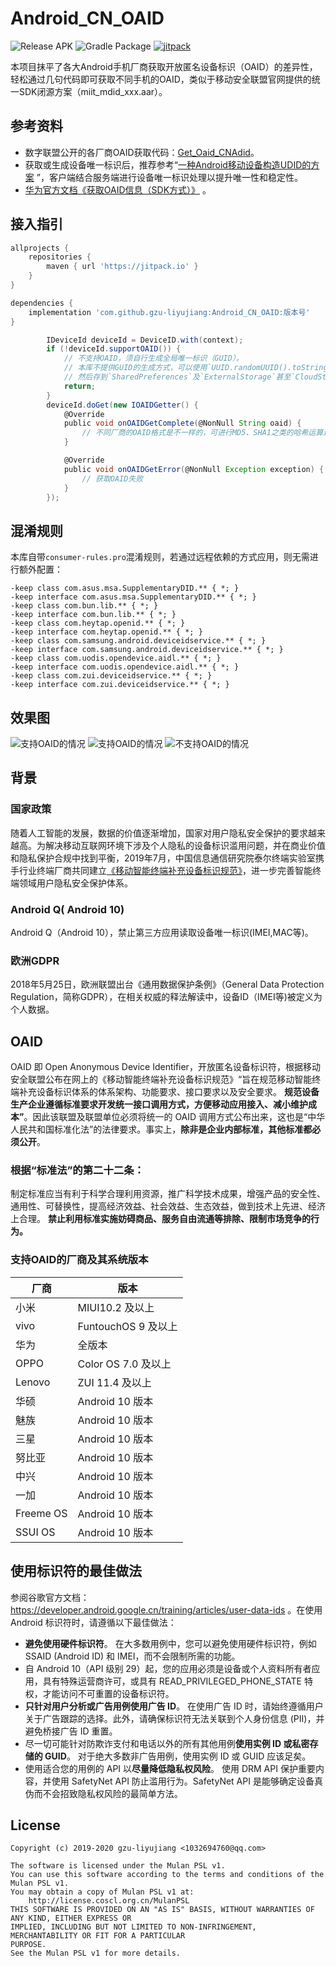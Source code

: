 # Android_CN_OAID

![Release APK](https://github.com/gzu-liyujiang/Android_CN_OAID/workflows/Release%20APK/badge.svg)
![Gradle Package](https://github.com/gzu-liyujiang/Android_CN_OAID/workflows/Gradle%20Package/badge.svg)
[![jitpack](https://jitpack.io/v/gzu-liyujiang/Android_CN_OAID.svg)](https://jitpack.io/#gzu-liyujiang/Android_CN_OAID)

本项目抹平了各大Android手机厂商获取开放匿名设备标识（OAID）的差异性，轻松通过几句代码即可获取不同手机的OAID，类似于移动安全联盟官网提供的统一SDK闭源方案（miit_mdid_xxx.aar）。   

## 参考资料

- 数字联盟公开的各厂商OAID获取代码：[Get_Oaid_CNAdid](https://github.com/shuzilm-open-source/Get_Oaid_CNAdid)。
- 获取或生成设备唯一标识后，推荐参考“[一种Android移动设备构造UDID的方案](https://github.com/No89757/Udid) ”，客户端结合服务端进行设备唯一标识处理以提升唯一性和稳定性。
- [华为官方文档《获取OAID信息（SDK方式）》](https://developer.huawei.com/consumer/cn/doc/development/HMSCore-Guides-V5/identifier-service-obtaining-oaid-sdk-0000001050064988-V5) 。

## 接入指引

```gradle
allprojects {
    repositories {
        maven { url 'https://jitpack.io' }
    }
}

dependencies {
    implementation 'com.github.gzu-liyujiang:Android_CN_OAID:版本号'
}
```
```groovy
        IDeviceId deviceId = DeviceID.with(context);
        if (!deviceId.supportOAID()) {
            // 不支持OAID，须自行生成全局唯一标识（GUID）。
            // 本库不提供GUID的生成方式，可以使用`UUID.randomUUID().toString()`生成，
            // 然后存到`SharedPreferences`及`ExternalStorage`甚至`CloudStorage`。
            return;
        }
        deviceId.doGet(new IOAIDGetter() {
            @Override
            public void onOAIDGetComplete(@NonNull String oaid) {
                // 不同厂商的OAID格式是不一样的，可进行MD5、SHA1之类的哈希运算进行统一
            }

            @Override
            public void onOAIDGetError(@NonNull Exception exception) {
                // 获取OAID失败
            }
        });
```

## 混淆规则

本库自带`consumer-rules.pro`混淆规则，若通过远程依赖的方式应用，则无需进行额外配置：
```proguard
-keep class com.asus.msa.SupplementaryDID.** { *; }
-keep interface com.asus.msa.SupplementaryDID.** { *; }
-keep class com.bun.lib.** { *; }
-keep interface com.bun.lib.** { *; }
-keep class com.heytap.openid.** { *; }
-keep interface com.heytap.openid.** { *; }
-keep class com.samsung.android.deviceidservice.** { *; }
-keep interface com.samsung.android.deviceidservice.** { *; }
-keep class com.uodis.opendevice.aidl.** { *; }
-keep interface com.uodis.opendevice.aidl.** { *; }
-keep class com.zui.deviceidservice.** { *; }
-keep interface com.zui.deviceidservice.** { *; }
```

## 效果图

![支持OAID的情况](/screenshot/oaid_vivo.png)
![支持OAID的情况](/screenshot/oaid_huawei.png)
![不支持OAID的情况](/screenshot/oaid_nonsupport.png)

## 背景
   
### 国家政策
   
 随着人工智能的发展，数据的价值逐渐增加，国家对用户隐私安全保护的要求越来越高。为解决移动互联网环境下涉及个人隐私的设备标识滥用问题，并在商业价值和隐私保护合规中找到平衡，2019年7月，中国信息通信研究院泰尔终端实验室携手行业终端厂商共同建立[《移动智能终端补充设备标识规范》](http://msa-alliance.cn/col.jsp?id=120)，进一步完善智能终端领域用户隐私安全保护体系。
   
### Android Q( Android 10)
   
Android Q（Android 10），禁止第三方应用读取设备唯一标识(IMEI,MAC等)。
    
### 欧洲GDPR
    
2018年5月25日，欧洲联盟出台《通用数据保护条例》（General Data Protection Regulation，简称GDPR），在相关权威的释法解读中，设备ID（IMEI等)被定义为个人数据。
   
## OAID

OAID 即 Open Anonymous Device Identifier，开放匿名设备标识符，根据移动安全联盟公布在网上的《移动智能终端补充设备标识规范》“旨在规范移动智能终端补充设备标识体系的体系架构、功能要求、接口要求以及安全要求。 **规范设备生产企业遵循标准要求开发统一接口调用方式，方便移动应用接入、减小维护成本”**。因此该联盟及联盟单位必须将统一的 OAID 调用方式公布出来，这也是“中华人民共和国标准化法”的法律要求。事实上，**除非是企业内部标准，其他标准都必须公开**。

### **根据“标准法”的第二十二条：**

制定标准应当有利于科学合理利用资源，推广科学技术成果，增强产品的安全性、通用性、可替换性，提高经济效益、社会效益、生态效益，做到技术上先进、经济上合理。 **禁止利用标准实施妨碍商品、服务自由流通等排除、限制市场竞争的行为。**

### 支持OAID的厂商及其系统版本

| 厂商   | 版本                                    |
| ------ |  ------------------------------------- |
| 小米   | MIUI10.2 及以上                         |
| vivo   | FuntouchOS 9 及以上                     |
| 华为   | 全版本                                  |
| OPPO   | Color OS 7.0 及以上                     |
| Lenovo | ZUI 11.4 及以上                         |
| 华硕   | Android 10 版本                         |
| 魅族   | Android 10 版本                         |
| 三星   | Android 10 版本                         |
| 努比亚 | Android 10 版本                         |
| 中兴   | Android 10 版本                         |
| 一加   | Android 10 版本                         |
| Freeme OS   | Android 10 版本                   |
| SSUI OS | Android 10 版本                       |

## 使用标识符的最佳做法

参阅谷歌官方文档：https://developer.android.google.cn/training/articles/user-data-ids 。在使用 Android 标识符时，请遵循以下最佳做法：

- **避免使用硬件标识符**。 在大多数用例中，您可以避免使用硬件标识符，例如 SSAID (Android ID) 和 IMEI，而不会限制所需的功能。
- 自 Android 10（API 级别 29）起，您的应用必须是设备或个人资料所有者应用，具有特殊运营商许可，或具有 READ_PRIVILEGED_PHONE_STATE 特权，才能访问不可重置的设备标识符。
- **只针对用户分析或广告用例使用广告 ID**。 在使用广告 ID 时，请始终遵循用户关于广告跟踪的选择。此外，请确保标识符无法关联到个人身份信息 (PII)，并避免桥接广告 ID 重置。
- 尽一切可能针对防欺诈支付和电话以外的所有其他用例**使用实例 ID 或私密存储的 GUID**。 对于绝大多数非广告用例，使用实例 ID 或 GUID 应该足矣。
- 使用适合您的用例的 API 以**尽量降低隐私权风险**。 使用 DRM API 保护重要内容，并使用 SafetyNet API 防止滥用行为。SafetyNet API 是能够确定设备真伪而不会招致隐私权风险的最简单方法。

## License

```text
Copyright (c) 2019-2020 gzu-liyujiang <1032694760@qq.com>

The software is licensed under the Mulan PSL v1.
You can use this software according to the terms and conditions of the Mulan PSL v1.
You may obtain a copy of Mulan PSL v1 at:
    http://license.coscl.org.cn/MulanPSL
THIS SOFTWARE IS PROVIDED ON AN "AS IS" BASIS, WITHOUT WARRANTIES OF ANY KIND, EITHER EXPRESS OR
IMPLIED, INCLUDING BUT NOT LIMITED TO NON-INFRINGEMENT, MERCHANTABILITY OR FIT FOR A PARTICULAR
PURPOSE.
See the Mulan PSL v1 for more details.
```
